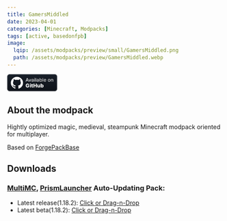 ```yaml
---
title: GamersMiddled
date: 2023-04-01
categories: [Minecraft, Modpacks]
tags: [active, basedonfpb]
image:
  lqip: /assets/modpacks/preview/small/GamersMiddled.png
  path: /assets/modpacks/preview/GamersMiddled.webp
---
```

<a href="https://github.com/Den4enko/GamersMiddled"><img alt="SourceCode" height="40" src="/assets/badges/github_vector.svg"></a>
## About the modpack
Hightly optimized magic, medieval, steampunk Minecraft modpack oriented for multiplayer.

Based on [ForgePackBase](/posts/ForgePackBase)

## Downloads
### [MultiMC](https://multimc.org/), [PrismLauncher](https://prismlauncher.org/) Auto-Updating Pack:
- Latest release(1.18.2): [Click or Drag-n-Drop](/GamersMiddled/GamersMiddled.zip)
- Latest beta(1.18.2): [Click or Drag-n-Drop](/GamersMiddled/GamersMiddled-Beta.zip)
